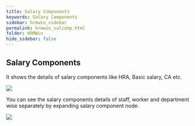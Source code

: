 ```yaml
---
title: Salary Components
keywords: Salary Components
sidebar: hrmwin_sidebar
permalink: hrmwin_salcomp.html
folder: HRMWin   
hide_sidebar: false
---
```


## Salary Components

It shows the details of salary components like HRA, Basic salary, CA etc.


![](http://docs.risersoft.com/hrmnirvana/ImagesExt/image8_90.jpg)

You can see the salary components details of staff, worker and department wise separately by expanding salary component node.

![](http://docs.risersoft.com/hrmnirvana/ImagesExt/image8_91.png)

